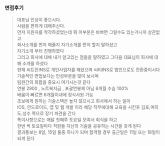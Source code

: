 ### 면접후기
> 대표님 인상이 좋으시다.  
> 사람을 편하게 대해주신다.  
> 먼저 지원자를 착각하셨었는데 뭐 이부분은 바쁘면 그럴수도 있는거니까 상관없고  
> 회사소개를 먼저 해줄지 자기소개를 먼저 할지 말하셨고  
> 자기소개 부터 진행하였다  
> 그리고 회사에 대해 내가 알고있는 점들을 말하였고 그다음 대표님이 회사에 대해 소개를 하셨다  
> 현재 씨트린INS로 개인사업자를 해놨으며 씨티INS로 법인으로도 전환중이시다  
> 기술적인 면접보다는 인성부분을 많이 보시며  
> 팀원간의 화합을 중요시 여기시는것 같다  
> 연봉 2900 , 노트북지급 , 포괄연봉제 아님 6개월 수습 100%  
> 배움이 빠르면 6개월이내에 정식사원 가능  
> 초보에게 원하는 기술스택은 높지 않으시고 회사에서 하는 일이  
> IOS, 안드로이드, 앱 및 웹 개발 이라 해당 직무에대해 교육을 시킨후 김포,여의도,성수 쪽으로 장기 파견을 간다  
> 특이사항으로는 매달 첫째쭈 토요일 모여서 회식을 하고  
> 한번 씩 토요일마다 직원들 자신의 기술을 공유하는 시간을 갖게 된다  
> 결과통보는 8일, 15일 둘중 하나가 되며 합격할 경우 출근일은 11일 또는 18일이 되게 된다

